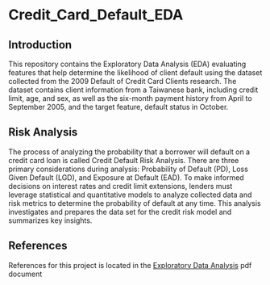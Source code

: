 ﻿# Credit_Card_Default_EDA

## Introduction
This repository contains the Exploratory Data Analysis (EDA) evaluating features that help determine the likelihood of client default using the dataset collected from the 2009 Default of Credit Card Clients research. The dataset contains client information from a Taiwanese bank, including credit limit, age, and sex, as well as the six-month payment history from April to September 2005, and the target feature, default status in October. 
## Risk Analysis
The process of analyzing the probability that a borrower will default on a credit card loan is called Credit Default Risk Analysis. There are three primary considerations during analysis: Probability of Default (PD), Loss Given Default (LGD), and Exposure at Default (EAD). To make informed decisions on interest rates and credit limit extensions, lenders must leverage statistical and quantitative models to analyze collected data and risk metrics to determine the probability of default at any time. This analysis investigates and prepares the data set for the credit risk model and summarizes key insights. 
## References
References for this project is located in the [Exploratory Data Analysis](https://github.com/Arewa-Iyi/Credit_Card_Default_EDA/blob/main/U2%20Exploratory%20Data%20Analysis.pdf) pdf document
